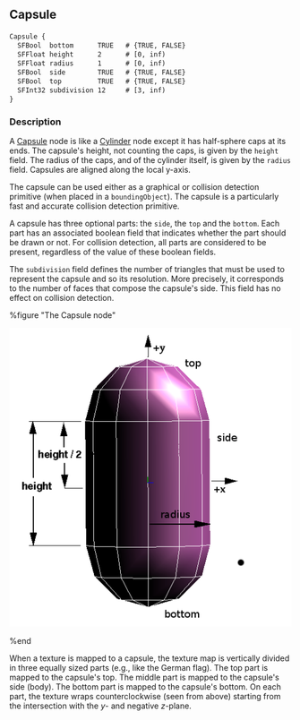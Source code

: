 ## Capsule

```
Capsule {
  SFBool  bottom      TRUE   # {TRUE, FALSE}
  SFFloat height      2      # [0, inf)
  SFFloat radius      1      # [0, inf)
  SFBool  side        TRUE   # {TRUE, FALSE}
  SFBool  top         TRUE   # {TRUE, FALSE}
  SFInt32 subdivision 12     # [3, inf)
}
```

### Description

A [Capsule](#capsule) node is like a [Cylinder](cylinder.md) node except it has half-sphere caps at its ends.
The capsule's height, not counting the caps, is given by the `height` field.
The radius of the caps, and of the cylinder itself, is given by the `radius` field.
Capsules are aligned along the local y-axis.

The capsule can be used either as a graphical or collision detection primitive (when placed in a `boundingObject`).
The capsule is a particularly fast and accurate collision detection primitive.

A capsule has three optional parts: the `side`, the `top` and the `bottom`.
Each part has an associated boolean field that indicates whether the part should be drawn or not.
For collision detection, all parts are considered to be present, regardless of the value of these boolean fields.

The `subdivision` field defines the number of triangles that must be used to represent the capsule and so its resolution.
More precisely, it corresponds to the number of faces that compose the capsule's side.
This field has no effect on collision detection.

%figure "The Capsule node"

![capsule.png](images/capsule.png)

%end

When a texture is mapped to a capsule, the texture map is vertically divided in three equally sized parts (e.g., like the German flag).
The top part is mapped to the capsule's top.
The middle part is mapped to the capsule's side (body).
The bottom part is mapped to the capsule's bottom.
On each part, the texture wraps counterclockwise (seen from above) starting from the intersection with the *y*- and negative *z*-plane.
